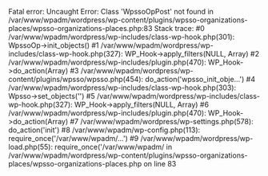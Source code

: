 
Fatal error: Uncaught Error: Class 'WpssoOpPost' not found in /var/www/wpadm/wordpress/wp-content/plugins/wpsso-organizations-places/wpsso-organizations-places.php:83
Stack trace:
#0 /var/www/wpadm/wordpress/wp-includes/class-wp-hook.php(301): WpssoOp->init_objects()
#1 /var/www/wpadm/wordpress/wp-includes/class-wp-hook.php(327): WP_Hook->apply_filters(NULL, Array)
#2 /var/www/wpadm/wordpress/wp-includes/plugin.php(470): WP_Hook->do_action(Array)
#3 /var/www/wpadm/wordpress/wp-content/plugins/wpsso/wpsso.php(454): do_action('wpsso_init_obje...')
#4 /var/www/wpadm/wordpress/wp-includes/class-wp-hook.php(303): Wpsso->set_objects('')
#5 /var/www/wpadm/wordpress/wp-includes/class-wp-hook.php(327): WP_Hook->apply_filters(NULL, Array)
#6 /var/www/wpadm/wordpress/wp-includes/plugin.php(470): WP_Hook->do_action(Array)
#7 /var/www/wpadm/wordpress/wp-settings.php(578): do_action('init')
#8 /var/www/wpadm/wp-config.php(113): require_once('/var/www/wpadm/...')
#9 /var/www/wpadm/wordpress/wp-load.php(55): require_once('/var/www/wpadm/ in /var/www/wpadm/wordpress/wp-content/plugins/wpsso-organizations-places/wpsso-organizations-places.php on line 83
